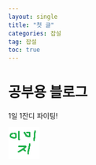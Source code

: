 ```yaml
---
layout: single
title: "첫 글"
categories: 잡설
tag: 잡설
toc: true
---
```


# 공부용 블로그
1일 1잔디 파이팅!

![Alt text](../images/test.png)
